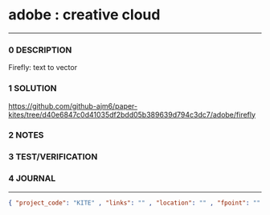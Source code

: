# adobe : creative cloud
--------------------------------
### 0 DESCRIPTION

Firefly: text to vector

### 1 SOLUTION

https://github.com/github-ajm6/paper-kites/tree/d40e6847c0d41035df2bdd05b389639d794c3dc7/adobe/firefly

### 2 NOTES


### 3 TEST/VERIFICATION


### 4 JOURNAL



--------------------------------
```json
{ "project_code": "KITE" , "links": "" , "location": "" , "fpoint": "" }
```
